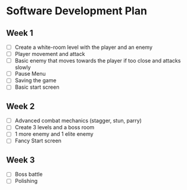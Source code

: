 # Software Development Plan

## Week 1

- [ ] Create a white-room level with the player and an enemy
- [ ] Player movement and attack
- [ ] Basic enemy that moves towards the player if too close and attacks slowly
- [ ] Pause Menu
- [ ] Saving the game
- [ ] Basic start screen

## Week 2
- [ ] Advanced combat mechanics (stagger, stun, parry)
- [ ] Create 3 levels and a boss room
- [ ] 1 more enemy and 1 elite enemy
- [ ] Fancy Start screen

## Week 3
- [ ] Boss battle
- [ ] Polishing